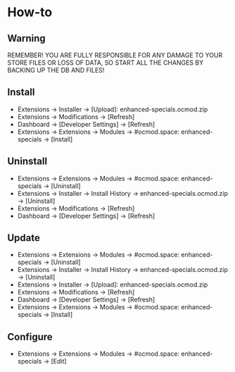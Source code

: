 # How-to

## Warning
REMEMBER! YOU ARE FULLY RESPONSIBLE FOR ANY DAMAGE TO YOUR STORE FILES OR LOSS OF DATA, SO START ALL THE CHANGES BY BACKING UP THE DB AND FILES!

## Install
* Extensions → Installer → [Upload]: enhanced-specials.ocmod.zip
* Extensions → Modifications → [Refresh]
* Dashboard → [Developer Settings] → [Refresh]
* Extensions → Extensions → Modules → #ocmod.space: enhanced-specials → [Install]

## Uninstall
* Extensions → Extensions → Modules → #ocmod.space: enhanced-specials → [Uninstall]
* Extensions → Installer → Install History → enhanced-specials.ocmod.zip → [Uninstall]
* Extensions → Modifications → [Refresh]
* Dashboard → [Developer Settings] → [Refresh]

## Update
* Extensions → Extensions → Modules → #ocmod.space: enhanced-specials → [Uninstall]
* Extensions → Installer → Install History → enhanced-specials.ocmod.zip → [Uninstall]
* Extensions → Installer → [Upload]: enhanced-specials.ocmod.zip
* Extensions → Modifications → [Refresh]
* Dashboard → [Developer Settings] → [Refresh]
* Extensions → Extensions → Modules → #ocmod.space: enhanced-specials → [Install]

## Configure
* Extensions → Extensions → Modules → #ocmod.space: enhanced-specials → [Edit]
